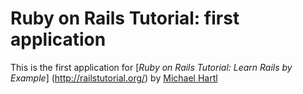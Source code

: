# Ruby on Rails Tutorial: first application

This is the first application for
[*Ruby on Rails Tutorial: Learn Rails by Example*] (http://railstutorial.org/)
by [Michael Hartl](http://micahelhartl.com/)
